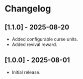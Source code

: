 # Changelog

## [1.1.0] - 2025-08-20

- Added configurable curse units.
- Added revival reward.

## [1.0.0] - 2025-08-01

- Initial release.